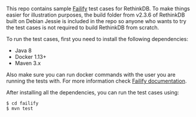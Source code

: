 This repo contains sample [Failify](https://failify.io) test cases for RethinkDB. To make things easier for illustration
purposes, the build folder from v2.3.6 of RethinkDB built on Debian Jessie is included in the repo so anyone who wants to
try the test cases is not required to build RethinkDB from scratch.

To run the test cases, first you need to install the following dependencies:
- Java 8
- Docker 1.13+
- Maven 3.x

Also make sure you can run docker commands with the user you are running the tests with. For more information check
[Failify documentation](https://docs.failify.io).

After installing all the dependencies, you can run the test cases using:

```console
$ cd failify
$ mvn test
```